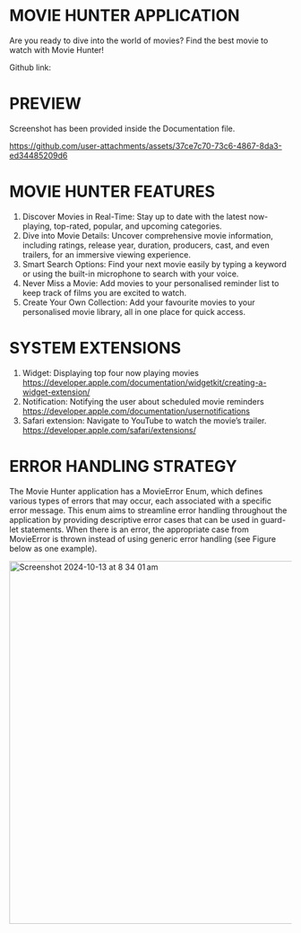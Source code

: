 # MOVIE HUNTER APPLICATION

Are you ready to dive into the world of movies? Find the best movie to watch with Movie Hunter!

Github link: 

# PREVIEW
Screenshot has been provided inside the Documentation file.

https://github.com/user-attachments/assets/37ce7c70-73c6-4867-8da3-ed34485209d6

# MOVIE HUNTER FEATURES

1.	Discover Movies in Real-Time: Stay up to date with the latest now-playing, top-rated, popular, and upcoming categories.
2.	Dive into Movie Details: Uncover comprehensive movie information, including ratings, release year, duration, producers, cast, and even trailers, for an immersive viewing experience.
3.	Smart Search Options: Find your next movie easily by typing a keyword or using the built-in microphone to search with your voice. 
4.	Never Miss a Movie: Add movies to your personalised reminder list to keep track of films you are excited to watch. 
5.	Create Your Own Collection: Add your favourite movies to your personalised movie library, all in one place for quick access.

# SYSTEM EXTENSIONS 

1.	Widget: Displaying top four now playing movies
    https://developer.apple.com/documentation/widgetkit/creating-a-widget-extension/ 
3.	Notification: Notifying the user about scheduled movie reminders
    https://developer.apple.com/documentation/usernotifications 
4.	Safari extension: Navigate to YouTube to watch the movie’s trailer.  
    https://developer.apple.com/safari/extensions/ 

# ERROR HANDLING STRATEGY 

The Movie Hunter application has a MovieError Enum, which defines various types of errors that may occur, each associated with a specific error message. This enum aims to streamline error handling throughout the application by providing descriptive error cases that can be used in guard-let statements. When there is an error, the appropriate case from MovieError is thrown instead of using generic error handling (see Figure below as one example).

<img width="647" alt="Screenshot 2024-10-13 at 8 34 01 am" src="https://github.com/user-attachments/assets/3649d824-494e-4ae9-9973-d8b5afe9a98e">


